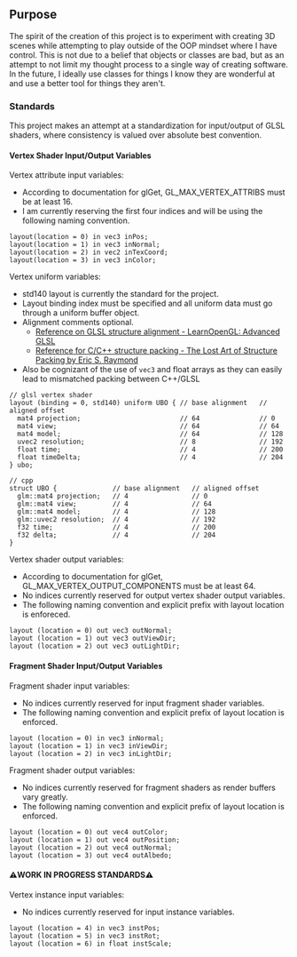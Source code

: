 ## Purpose

The spirit of the creation of this project is to experiment with creating 3D scenes while attempting to play outside of
the OOP mindset where I have control. This is not due to a belief that objects or classes are bad, but as an attempt to
not limit my thought process to a single way of creating software. In the future, I ideally use classes for things I know
they are wonderful at and use a better tool for things they aren't.

### Standards
This project makes an attempt at a standardization for input/output of GLSL shaders, where consistency is valued over
absolute best convention.

#### Vertex Shader Input/Output Variables
Vertex attribute input variables:
- According to documentation for glGet, GL_MAX_VERTEX_ATTRIBS must be at least 16.
- I am currently reserving the first four indices and will be using the following naming convention.

```
layout(location = 0) in vec3 inPos;
layout(location = 1) in vec3 inNormal;
layout(location = 2) in vec2 inTexCoord;
layout(location = 3) in vec3 inColor;
```

Vertex uniform variables:
- std140 layout is currently the standard for the project.
- Layout binding index must be specified and all uniform data must go through a uniform buffer object.
- Alignment comments optional. 
  - [Reference on GLSL structure alignment - LearnOpenGL: Advanced GLSL](https://learnopengl.com/Advanced-OpenGL/Advanced-GLSL)
  - [Reference for C/C++ structure packing - The Lost Art of Structure Packing by Eric S. Raymond](http://www.catb.org/esr/structure-packing/)
- Also be cognizant of the use of `vec3` and float arrays as they can easily lead to mismatched packing between C++/GLSL

```
// glsl vertex shader
layout (binding = 0, std140) uniform UBO { // base alignment   // aligned offset
  mat4 projection;                         // 64               // 0
  mat4 view;                               // 64               // 64
  mat4 model;                              // 64               // 128
  uvec2 resolution;                        // 8                // 192
  float time;                              // 4                // 200
  float timeDelta;                         // 4                // 204
} ubo;
```
```
// cpp
struct UBO {              // base alignment   // aligned offset
  glm::mat4 projection;   // 4                // 0
  glm::mat4 view;         // 4                // 64
  glm::mat4 model;        // 4                // 128
  glm::uvec2 resolution;  // 4                // 192
  f32 time;               // 4                // 200
  f32 delta;              // 4                // 204
}
```

Vertex shader output variables:
- According to documentation for glGet, GL_MAX_VERTEX_OUTPUT_COMPONENTS must be at least 64.
- No indices currently reserved for output vertex shader output variables. 
- The following naming convention and explicit prefix with layout location is enforeced.

```
layout (location = 0) out vec3 outNormal;
layout (location = 1) out vec3 outViewDir;
layout (location = 2) out vec3 outLightDir;
```

#### Fragment Shader Input/Output Variables
Fragment shader input variables:
- No indices currently reserved for input fragment shader variables.
- The following naming convention and explicit prefix of layout location is enforced.

```
layout (location = 0) in vec3 inNormal;
layout (location = 1) in vec3 inViewDir;
layout (location = 2) in vec3 inLightDir;
```

Fragment shader output variables:
- No indices currently reserved for fragment shaders as render buffers vary greatly.
- The following naming convention and explicit prefix of layout location is enforced.

```
layout (location = 0) out vec4 outColor;
layout (location = 1) out vec4 outPosition;
layout (location = 2) out vec4 outNormal;
layout (location = 3) out vec4 outAlbedo;
```


#### ⚠️WORK IN PROGRESS STANDARDS⚠️

Vertex instance input variables:
- No indices currently reserved for input instance variables.

```
layout (location = 4) in vec3 instPos;
layout (location = 5) in vec3 instRot;
layout (location = 6) in float instScale;
```